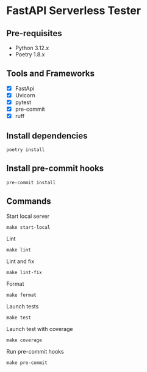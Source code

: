 # FastAPI Serverless Tester

## Pre-requisites

- Python 3.12.x
- Poetry 1.8.x

## Tools and Frameworks

- [x] FastApi
- [x] Uvicorn
- [x] pytest
- [x] pre-commit
- [x] ruff

## Install dependencies

```
poetry install
```

## Install pre-commit hooks

```
pre-commit install
```

## Commands

Start local server
```
make start-local
```

Lint
```
make lint
```

Lint and fix
```
make lint-fix
```

Format
```
make format
```

Launch tests
```
make test
```

Launch test with coverage
```
make coverage
```

Run pre-commit hooks
```
make pre-commit
```